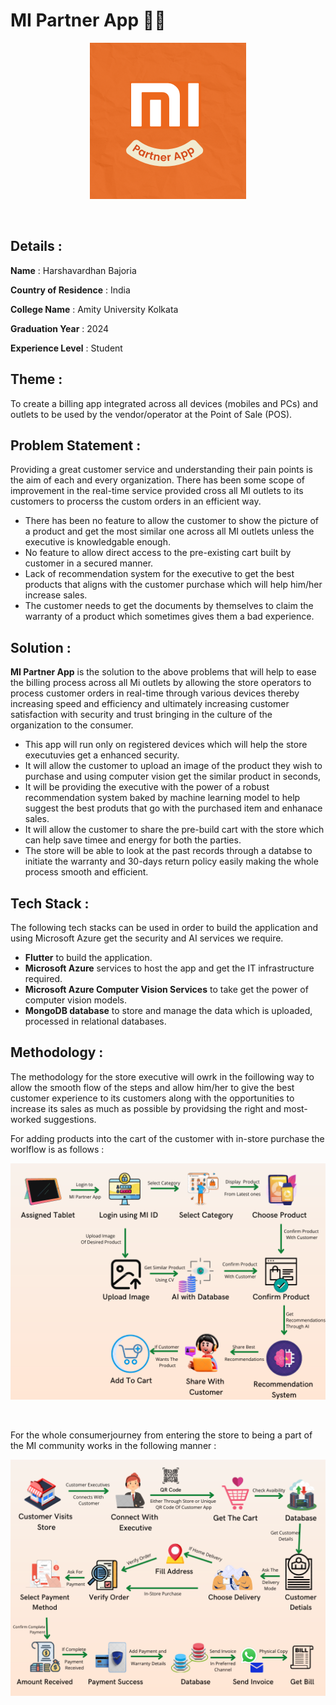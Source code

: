 # MI Partner App :technologist: 
<p align="center">
<img src="https://github.com/HVbajoria/MI-Partner-App/blob/main/Logo.png" width="250" alt="accessibility text" >
  </p>
</br>

## Details : 
**Name** : Harshavardhan Bajoria</br>

**Country of Residence** : India</br>

**College Name** : Amity University Kolkata

**Graduation Year** : 2024

**Experience Level** : Student</br>

## Theme : 
To create a billing app integrated across all devices (mobiles and PCs) and outlets to be used by the vendor/operator at the Point of Sale (POS).

## Problem Statement :
Providing a great customer service and understanding their pain points is the aim of each and every organization. There has been some scope of improvement in the real-time service provided cross all MI outlets to its customers to procerss the custom orders in an efficient way.
* There has been no feature to allow the customer to show the picture of a product and get the most similar one across all MI outlets unless the executive is knowledgable enough.
* No feature to allow direct access to the pre-existing cart built by customer in a secured manner.
* Lack of recommendation system for the executive to get the best products that aligns with the customer purchase which will help him/her increase sales.
* The customer needs to get the documents by themselves to claim the warranty of a product which sometimes gives them a bad experience.

## Solution :
**MI Partner App** is the solution to the above problems that will help to ease the billing process across all Mi outlets by allowing the store operators to process customer orders in real-time through various devices thereby increasing speed and efficiency and ultimately increasing customer satisfaction with security and trust bringing in the culture of the organization to the consumer.
* This app will run only on registered devices which will help the store executuvies get a enhanced security.
* It will allow the customer to upload an image of the product they wish to purchase and using computer vision get the similar product in seconds,
* It will be providing the executive with the power of a robust recommendation system baked by machine learning model to help suggest the best produts that go with the purchased item and enhanace sales.
* It will allow the customer to share the pre-build cart with the store which can help save timee and energy for both the parties.
* The store will be able to look at the past records through a databse to initiate the warranty and 30-days return policy easily making the whole process smooth and efficient.

## Tech Stack :
The following tech stacks can be used in order to build the application and using Microsoft Azure get the security and AI services we require. 
* **Flutter** to build the application.
* **Microsoft Azure** services to host the app and get the IT infrastructure required.
* **Microsoft Azure Computer Vision Services** to take get the power of computer vision models.
* **MongoDB database** to store and manage the data which is uploaded, processed in relational databases.

## Methodology :
The methodology for the store executive will owrk in the foillowing way to allow the smooth flow of the steps and allow him/her to give the best customer experience to its customers along with the opportunities to increase its sales as much as possible by providsing the right and most-worked suggestions.

For adding products into the cart of the customer with in-store purchase the worlflow is as follows :
<p align="center">
<img src="https://github.com/HVbajoria/MI-Partner-App/blob/main/Methodology/Adding%20Products.png" width="520" alt="accessibility text" >
  </p>
  </br>
  
For the whole consumerjourney from entering the store to being a part of the MI community works in the following manner :
<p align="center">
<img src="https://github.com/HVbajoria/MI-Partner-App/blob/main/Methodology/CompleteTransaction.png" width="580" alt="accessibility text" >
  </p>
</br>
